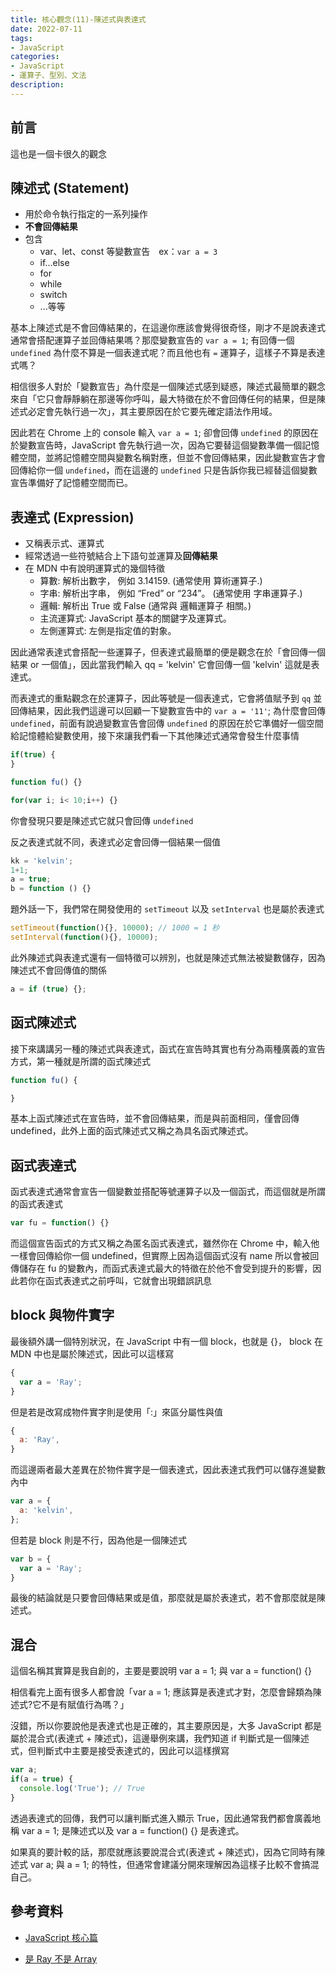 ```yaml
---
title: 核心觀念(11)-陳述式與表達式
date: 2022-07-11
tags:
- JavaScript
categories:
- JavaScript
- 運算子、型別、文法
description:
---
```


## 前言

這也是一個卡很久的觀念

## 陳述式 (Statement)
- 用於命令執行指定的一系列操作
- **不會回傳結果**
- 包含
  - var、let、const 等變數宣告　ex：`var a = 3`
  - if...else
  - for
  - while
  - switch
  - ...等等

基本上陳述式是不會回傳結果的，在這邊你應該會覺得很奇怪，剛才不是說表達式通常會搭配運算子並回傳結果嗎？那麼變數宣告的 `var a = 1`; 有回傳一個 `undefined` 為什麼不算是一個表達式呢？而且他也有 `=` 運算子，這樣子不算是表達式嗎？

相信很多人對於「變數宣告」為什麼是一個陳述式感到疑惑，陳述式最簡單的觀念來自「它只會靜靜躺在那邊等你呼叫，最大特徵在於不會回傳任何的結果，但是陳述式必定會先執行過一次」，其主要原因在於它要先確定語法作用域。

因此若在 Chrome 上的 console 輸入 `var a = 1`; 卻會回傳 `undefined` 的原因在於變數宣告時，JavaScript 會先執行過一次，因為它要替這個變數準備一個記憶體空間，並將記憶體空間與變數名稱對應，但並不會回傳結果，因此變數宣告才會回傳給你一個 `undefined`，而在這邊的 `undefined` 只是告訴你我已經替這個變數宣告準備好了記憶體空間而已。


## 表達式 (Expression)
- 又稱表示式、運算式
- 經常透過一些符號結合上下語句並運算及**回傳結果**
- 在 MDN 中有說明運算式的幾個特徵
  - 算數: 解析出數字， 例如 3.14159. (通常使用 算術運算子.)
  - 字串: 解析出字串， 例如 “Fred” or “234”。 (通常使用 字串運算子.)
  - 邏輯: 解析出 True 或 False (通常與 邏輯運算子 相關。)
  - 主流運算式: JavaScript 基本的關鍵字及運算式。
  - 左側運算式: 左側是指定值的對象。

因此通常表達式會搭配一些運算子，但表達式最簡單的便是觀念在於「會回傳一個結果 or 一個值」，因此當我們輸入 qq = 'kelvin' 它會回傳一個 'kelvin' 這就是表達式。


而表達式的重點觀念在於運算子，因此等號是一個表達式，它會將值賦予到 `qq` 並回傳結果，因此我們這邊可以回顧一下變數宣告中的 `var a = '11'`; 為什麼會回傳 `undefined`，前面有說過變數宣告會回傳 `undefined` 的原因在於它準備好一個空間給記憶體給變數使用，接下來讓我們看一下其他陳述式通常會發生什麼事情

```javascript
if(true) {
}

function fu() {}

for(var i; i< 10;i++) {}
```
你會發現只要是陳述式它就只會回傳 `undefined`

反之表達式就不同，表達式必定會回傳一個結果一個值

```javascript
kk = 'kelvin';
1+1;
a = true;
b = function () {}
```

題外話一下，我們常在開發使用的 `setTimeout` 以及 `setInterval` 也是屬於表達式

```javascript
setTimeout(function(){}, 10000); // 1000 = 1 秒
setInterval(function(){}, 10000);

```

此外陳述式與表達式還有一個特徵可以辨別，也就是陳述式無法被變數儲存，因為陳述式不會回傳值的關係

```javascript
a = if (true) {};
```

## 函式陳述式

接下來講講另一種的陳述式與表達式，函式在宣告時其實也有分為兩種廣義的宣告方式，第一種就是所謂的函式陳述式

```javascript
function fu() {

}
```
基本上函式陳述式在宣告時，並不會回傳結果，而是與前面相同，僅會回傳 undefined，此外上面的函式陳述式又稱之為具名函式陳述式。

## 函式表達式

函式表達式通常會宣告一個變數並搭配等號運算子以及一個函式，而這個就是所謂的函式表達式

```javascript
var fu = function() {}

```

而這個宣告函式的方式又稱之為匿名函式表達式，雖然你在 Chrome 中，輸入他一樣會回傳給你一個 undefined，但實際上因為這個函式沒有 name 所以會被回傳儲存在 fu 的變數內，而函式表達式最大的特徵在於他不會受到提升的影響，因此若你在函式表達式之前呼叫，它就會出現錯誤訊息

## block 與物件實字

最後額外講一個特別狀況，在 JavaScript 中有一個 block，也就是 {}， block 在 MDN 中也是屬於陳述式，因此可以這樣寫

```javascript
{
  var a = 'Ray';
}
```
但是若是改寫成物件實字則是使用「:」來區分屬性與值
```javascript
{
  a: 'Ray',
}

```
而這邊兩者最大差異在於物件實字是一個表達式，因此表達式我們可以儲存進變數內中
```javascript
var a = {
  a: 'kelvin',
};

```
但若是 block 則是不行，因為他是一個陳述式
```javascript
var b = {
  var a = 'Ray';
}

```
最後的結論就是只要會回傳結果或是值，那麼就是屬於表達式，若不會那麼就是陳述式。

## 混合

這個名稱其實算是我自創的，主要是要說明 var a = 1; 與 var a = function() {}

相信看完上面有很多人都會說「var a = 1; 應該算是表達式才對，怎麼會歸類為陳述式?它不是有賦值行為嗎？」

沒錯，所以你要說他是表達式也是正確的，其主要原因是，大多 JavaScript 都是屬於混合式(表達式 + 陳述式)，這邊舉例來講，我們知道 if 判斷式是一個陳述式，但判斷式中主要是接受表達式的，因此可以這樣撰寫

```javascript
var a;
if(a = true) {
  console.log('True'); // True
}

```
透過表達式的回傳，我們可以讓判斷式進入顯示 True，因此通常我們都會廣義地稱 var a = 1; 是陳述式以及 var a = function() {} 是表達式。

如果真的要計較的話，那麼就應該要說混合式(表達式 + 陳述式)，因為它同時有陳述式 var a; 與 a = 1; 的特性，但通常會建議分開來理解因為這樣子比較不會搞混自己。

## 參考資料
- [JavaScript 核心篇](https://www.hexschool.com/courses/js-core.html)

- [是 Ray 不是 Array](https://israynotarray.com/javascript/20200607/196651152/)